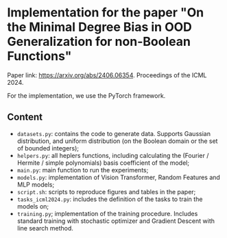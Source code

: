 # Implementation for the paper "On the Minimal Degree Bias in OOD Generalization for non-Boolean Functions"

Paper link: https://arxiv.org/abs/2406.06354. Proceedings of the ICML 2024.

For the implementation, we use the PyTorch framework.

## Content
- `datasets.py`: contains the code to generate data. Supports Gaussian distribution, and uniform distribution (on the Boolean domain or the set of bounded integers);
- `helpers.py`: all heplers functions, including calculating the (Fourier / Hermite / simple polynomials) basis coefficient of the model;
- `main.py`: main function to run the experiments;
- `models.py`: implementation of Vision Transformer, Random Features and MLP models;
- `script.sh`: scripts to reproduce figures and tables in the paper;
- `tasks_icml2024.py`: includes the definition of the tasks to train the models on;
- `training.py`; implementation of the training procedure. Includes standard training with stochastic optimizer and Gradient Descent with line search method. 
